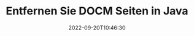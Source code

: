 ---
############################# Static ############################
layout: "auto-gen-merger"
date: 2022-09-20T10:46:30
draft: false
otherformats: docx dot dotm dotx epub html mht mhtml odp ods odt one otp ott pdf pps

############################# Head ############################
head_title: "DOCM Seiten in Java entfernen"
head_description: "Entfernen oder löschen Sie eine einzelne Seite oder eine Sammlung von Seiten aus einer DOCM-Datei in Java, indem Sie die Seitenreihenfolge mithilfe der Documents Merger API umkehren."

############################# Header ############################
title: "Entfernen Sie DOCM Seiten in Java"
description: "Entfernen Sie DOCM-Seiten mit ein paar Zeilen Java-Code."
bg_image: "https://cms.admin.containerize.com/templates/aspose/App_Themes/V3/images/bg/header1.png"
bg_overlay: false
button:
    enable: true
    icon: "fas fa-arrow-down"
    label: "Download kostenlose Testversion"
    link: "https://downloads.groupdocs.com/merger/java"

############################# SubMenu ############################
submenu:
    enable: true

    left:
        img_alt: "GroupDocs.Merger for Java"
        image: "https://cms.admin.containerize.com/templates/groupdocs/images/product-logos/90x90-noborder/groupdocs-merger-java.png"
        product: "GroupDocs.Merger"
        platform: "Java"

    middle:
        button:

            # button loop
            - link: "https://apireference.groupdocs.com/merger/java"
              text: "API-Referenz"

            # button loop
            - link: "https://github.com/groupdocs-merger"
              text: "Codebeispiele"

            # button loop
            - link: "https://products.groupdocs.app/merger/family"
              text: "Live-Demos"

            # button loop
            - link: "https://purchase.groupdocs.com/pricing/merger/java"
              text: "Preisgestaltung"

    right:
        link_download: "https://downloads.groupdocs.com/merger"
        link_learn: "https://docs.groupdocs.com/merger/java"
        link_buy: "https://purchase.groupdocs.com"

############################# About ############################
about:
    enable: true
    title: "Über die GroupDocs.Merger for Java-API"
    content: |
        [GroupDocs.Merger for Java](/de/merger/java/) bietet eine einfache Lösung zum sicheren Zusammenführen und Teilen zwischen einer Vielzahl von Dokumentformaten, einschließlich PDF, Microsoft Office (Word, Excel, PowerPoint , OneNote), OpenDocument, HTML, Bilder und viele andere in Java-Anwendungen. Durch Hinzufügen von nur wenigen Codezeilen können Sie mehrere Dokumentoperationen ausführen, z. B. Verschieben, Entfernen, Drehen, Austauschen, Extrahieren oder Ändern der Ausrichtung von Seiten innerhalb der Dokumente. Die API zum Zusammenführen von Dokumenten unterstützt auch die Vorschau von Dokumentseiten als Bild, um die Dokumentstruktur, die Formatierung und den Inhalt auf der Seite zu analysieren.
        
        GroupDocs.Merger API ist die richtige Wahl für Unternehmenslösungen, die Funktionen zum Entfernen von Dateiseiten benötigen. Diese APIs werden auf allen wichtigen Betriebssystemen und Plattformen einschließlich J2SE 7.0 (1.7), J2SE 8.0 (1.8), Java 10 gut unterstützt.

############################# Steps ############################
steps:
    enable: true
    title_left: "Entfernen Sie DOCM Dateiseiten in Java"
    content_left: |
        [GroupDocs.Merger for Java](/de/merger/java/) erleichtert Entwicklern von Java das Löschen einer einzelnen oder mehrerer bestimmter Seiten innerhalb eines DOCM Datei, indem Sie ein paar einfache Schritte ausführen.
        
        * Initialisieren Sie **RemoveOptions** mit den zu entfernenden Seitenzahlen.
        * Erstellen Sie eine neue Instanz von **Merger** und übergeben Sie den Pfad des Quelldokuments als Konstruktorparameter.
        * Rufen Sie **removePages** auf und übergeben Sie das Objekt **RemoveOptions**.
        * Rufen Sie **save** auf und geben Sie den Dateipfad an, um das resultierende Dokument zu speichern.

    title_right: "System Anforderungen"
    content_right: |
        GroupDocs.Merger for Java-APIs werden auf allen wichtigen Plattformen und Betriebssystemen unterstützt. Bevor Sie den folgenden Code ausführen, stellen Sie bitte sicher, dass die folgenden Voraussetzungen auf Ihrem System installiert sind.

        * Betriebssysteme: Microsoft Windows, Linux, MacOS
        * Entwicklungsumgebungen: NetBeans, IntelliJ IDEA, Eclipse
        * Rahmen: J2SE 7.0 (1.7), J2SE 8.0 (1.8), Java 10
        * Laden Sie die neueste Version von GroupDocs.Merger for Java von [Maven](https://repository.groupdocs.com/webapp/#/artifacts/browse/tree/General/repo/com/groupdocs/groupdocs-merger) herunter
         
    code: |
     {{% merger/additional-styles %}}
     {{< merger/code-merger title="So entfernen Sie DOCM-Dateiseiten mit Java-Beispielcode">}}

        ```java    
        // Entfernen Sie DOCM-Dateiseiten mithilfe der GroupDocs.Merger-API
        // Initialisiert die RemoveOptions-Klasse mit ausgewählten Seitenzahlen
        RemoveOptions removeOptions = new RemoveOptions(new int[] { 3, 6 });

        // Merger mit Eingabedokument DOCM instanziieren
        Merger merger = new Merger("input.docm");

        // Rufen Sie die Methode removePages auf und übergeben Sie ihr das Objekt RemoveOptions
        merger.removePages(removeOptions);
    
        // Rufen Sie die save-Methode auf und übergeben Sie den gewünschten Dateipfad, um das Ausgabedokument zu speichern
        merger.save("output.docm");
        ```
     {{< /merger/code-merger >}}

############################# Demos ############################
demos:
    enable: true
    title: "Live-Demos - Entfernen Sie DOCM Seiten online"
    content: |
       Entfernen Sie jetzt DOCM Dateiseiten, indem Sie die Website [GroupDocs.Merger Live Demos](https://products.groupdocs.app/splitter/remove-pages/docm) besuchen.
       Die Live-Demo hat die folgenden Vorteile.
        
############################# About Formats ############################
about_formats:
    enable: true

############################# More Formats ############################
more_formats:
    enable: true
    title: "Seiten aus anderen Dokumentformaten entfernen"
    content: |
        Java dokumentiert Merger & Split API für Dateiformate und Bilder. Entfernen Sie einige der gängigen Dateiformate wie unten angegeben.

############################# Back to top ###############################
back_to_top:
    enable: true
---